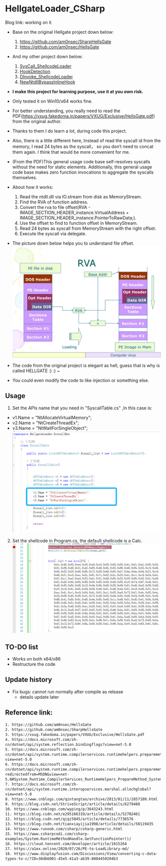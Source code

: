 # HellgateLoader_CSharp

Blog link: working on it

- Base on the original Hellgate project down below:
	1. https://github.com/am0nsec/SharpHellsGate
	2. https://github.com/am0nsec/HellsGate
- And my other project down below:
	1. [SysCall_ShellcodeLoader](https://github.com/Kara-4search/SysCall_ShellcodeLoad_Csharp)
	2. [HookDetection](https://github.com/Kara-4search/HookDetection_CSharp)
	3. [DInvoke_ShellcodeLoader](https://github.com/Kara-4search/DInvoke_shellcodeload_CSharp)
	4. [NewNtdllBypassInlineHook](https://github.com/Kara-4search/NewNtdllBypassInlineHook_CSharp)

- **I make this project for learning purpose, use it at you own risk.**
- Only tested it on Win10/x64 works fine.
- For better understanding, you really need to read the PDF(https://vxug.fakedoma.in/papers/VXUG/Exclusive/HellsGate.pdf) from the original author.
- Thanks to them I do learn a lot, during code this project.
- Also, there is a little different here, Instead of read the syscall id from the memory, I read 24 bytes as the syscall，
	so you don‘t need to concat them again. I think that would be more convenient for me.
- (From the PDF)This general usage code base self-resolves syscalls without the need for static elements. Additionally, this general usage code base makes zero function invocations to aggregate the syscalls themselves.
- About how it works:
	1. Read the ntdll.dll via IO.stream from disk as MemoryStream.
	2. Find the RVA of function address.
	3. Convert the rva to file offset(RVA - IMAGE_SECTION_HEADER_instance.VirtualAddress + IMAGE_SECTION_HEADER_instance.PointerToRawData;).
	4. Use the offset to find to function offset in MemoryStream.
	5. Read 24 bytes as syscall from MemoryStream with the right offset.
	6. Execute the syscall via delegate.
- The picture down below helps you to understand file offset.
	![avatar](https://github.com/Kara-4search/ProjectPics/blob/main/HellGateLoader_ConvertRVAtoFO.jpg)
- The code from the original project is elegant as hell, guess that is why is called HELLGATE :) :) ~
- You could even modify the code to like injection or something else.

## Usage
1. Set the APIs name that you need in "SyscallTable.cs" ,In this case is:
* v1.Name = "NtAllocateVirtualMemory";
* v2.Name = "NtCreateThreadEx";
* v3.Name = "NtWaitForSingleObject";
	![avatar](https://raw.githubusercontent.com/Kara-4search/ProjectPics/main/HellGateLoader_APIs.png)

2. Set the shellcode in Program.cs, the default shellcode is a Calc.
	![avatar](https://raw.githubusercontent.com/Kara-4search/ProjectPics/main/HellGateLoader_shellcode.png)

	
## TO-DO list
- Works on both x64/x86
- Restructure the code

## Update history
- Fix bugs: cannot run normally after compile as release
	* details update later

## Reference link:
	1. https://github.com/am0nsec/HellsGate
	2. https://github.com/am0nsec/SharpHellsGate
	3. https://vxug.fakedoma.in/papers/VXUG/Exclusive/HellsGate.pdf 
	4. https://docs.microsoft.com/zh-cn/dotnet/api/system.reflection.bindingflags?view=net-5.0
	5. https://docs.microsoft.com/zh-cn/dotnet/api/system.runtime.compilerservices.runtimehelpers.preparemethod?view=net-5.0
	6. https://docs.microsoft.com/zh-cn/dotnet/api/system.runtime.compilerservices.runtimehelpers.preparemethod?redirectedfrom=MSDN&view=net-5.0#System_Runtime_CompilerServices_RuntimeHelpers_PrepareMethod_System_RuntimeMethodHandle_System_RuntimeTypeHandle___
	7. https://docs.microsoft.com/zh-cn/dotnet/api/system.runtime.interopservices.marshal.allochglobal?view=net-5.0
	8. https://www.cnblogs.com/qintangtao/archive/2013/01/11/2857180.html
	9. https://blog.csdn.net/StriveScript/article/details/6279488
	10. https://www.cnblogs.com/wyping/p/3643243.html
	11. https://blog.csdn.net/e295166319/article/details/52702461
	12. https://blog.csdn.net/qiqi5045/article/details/7736576
	13. https://blog.csdn.net/tianxiayijia1998/article/details/50119435
	14. https://www.runoob.com/csharp/csharp-generic.html
	15. https://www.csharpcodi.com/csharp-examples/System.RuntimeMethodHandle.GetFunctionPointer()/
	16. https://cloud.tencent.com/developer/article/1015264
	17. https://a1ex.online/2020/07/26/PE-to-LoadLibrary-md/
	18. https://www.displayfusion.com/Discussions/View/converting-c-data-types-to-c/?ID=38db6001-45e5-41a3-ab39-8004450204b3